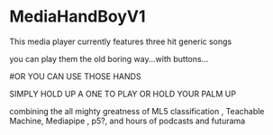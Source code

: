 # MediaHandBoyV1

This media player currently features three hit generic songs 

you can play them the old boring way...with buttons...

#OR YOU CAN USE THOSE HANDS 

 SIMPLY HOLD UP A ONE TO PLAY OR HOLD YOUR PALM UP



combining the all mighty greatness of ML5 classification , Teachable Machine, Mediapipe , p5?, and hours of podcasts and futurama
